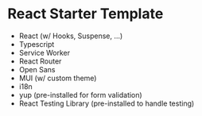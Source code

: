 # React Starter Template

- React (w/ Hooks, Suspense, ...)
- Typescript
- Service Worker
- React Router
- Open Sans
- MUI (w/ custom theme)
- i18n
- yup (pre-installed for form validation)
- React Testing Library (pre-installed to handle testing)
